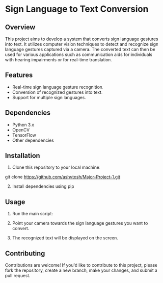 # Sign Language to Text Conversion

## Overview

This project aims to develop a system that converts sign language gestures into text. It utilizes computer vision techniques to detect and recognize sign language gestures captured via a camera. The converted text can then be used for various applications such as communication aids for individuals with hearing impairments or for real-time translation.

## Features

- Real-time sign language gesture recognition.
- Conversion of recognized gestures into text.
- Support for multiple sign languages.

## Dependencies

- Python 3.x
- OpenCV
- TensorFlow
- Other dependencies

## Installation

1. Clone this repository to your local machine:

  git clone https://github.com/ashvtosh/Major-Project-1.git

2. Install dependencies using pip


## Usage

1. Run the main script:

2. Point your camera towards the sign language gestures you want to convert.

3. The recognized text will be displayed on the screen.

## Contributing

Contributions are welcome! If you'd like to contribute to this project, please fork the repository, create a new branch, make your changes, and submit a pull request.
